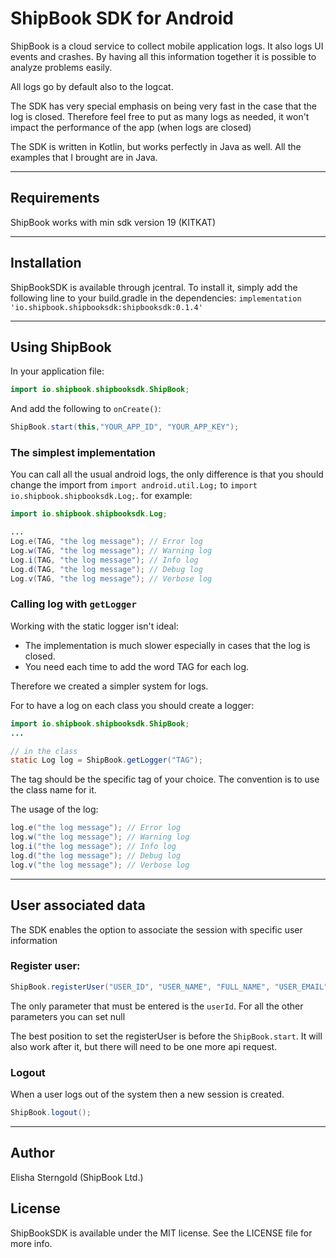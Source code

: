 # ShipBook SDK for Android

ShipBook is a cloud service to collect mobile application logs. It also logs UI events and crashes. By having all this information together it is possible to analyze problems easily.

All logs go by default also to the logcat.

The SDK has very special emphasis on being very fast in the case that the log is closed. Therefore feel free to put as many logs as needed, it won't impact the performance of the app (when logs are closed)

The SDK is written in Kotlin, but works perfectly in Java as well. All the examples that I brought are in Java.

---
## Requirements
ShipBook works with min sdk version 19 (KITKAT)

---
## Installation

ShipBookSDK is available through jcentral. To install
it, simply add the following line to your build.gradle in the dependencies: `implementation 'io.shipbook.shipbooksdk:shipbooksdk:0.1.4'`

---
##  Using ShipBook
In your application file:

```java
import io.shipbook.shipbooksdk.ShipBook;
```

And add the following to `onCreate()`:

```java
ShipBook.start(this,"YOUR_APP_ID", "YOUR_APP_KEY");
```

### The simplest implementation
You can call all the usual android logs, the only difference is that you should change the import from `import android.util.Log;` to `import io.shipbook.shipbooksdk.Log;`.
for example:
```java
import io.shipbook.shipbooksdk.Log;

...
Log.e(TAG, "the log message"); // Error log
Log.w(TAG, "the log message"); // Warning log
Log.i(TAG, "the log message"); // Info log
Log.d(TAG, "the log message"); // Debug log
Log.v(TAG, "the log message"); // Verbose log
```

### Calling log with `getLogger`
Working with the static logger isn't ideal:
* The implementation is much slower especially in cases that the log is closed.
* You need each time to add the word TAG for each log.

Therefore we created a simpler system for logs. 

For to have a log on each class you should create a logger:
```java
import io.shipbook.shipbooksdk.ShipBook;
...

// in the class
static Log log = ShipBook.getLogger("TAG");
```
The tag should be the specific tag of your choice. The convention is to use the class name for it.

The usage of the log:

```java
log.e("the log message"); // Error log
log.w("the log message"); // Warning log
log.i("the log message"); // Info log
log.d("the log message"); // Debug log
log.v("the log message"); // Verbose log
```

---

## User associated data
The SDK enables the option to associate the session with specific user information

### Register user:
```java
ShipBook.registerUser("USER_ID", "USER_NAME", "FULL_NAME", "USER_EMAIL", "USER_PHONE_NUMBER", "additional info");
```
The only parameter that must be entered is the `userId`. For all the other parameters you can set null

The best position to set the registerUser is before the `ShipBook.start`. It will also work after it, but there will need to be one more api request.

### Logout
When a user logs out of the system then a new session is created.
```java
ShipBook.logout();
```

---


## Author

Elisha Sterngold (ShipBook Ltd.)

## License

ShipBookSDK is available under the MIT license. See the LICENSE file for more info.
